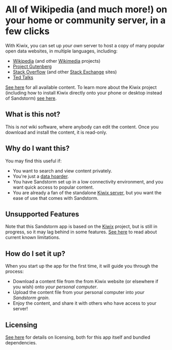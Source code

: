 # All of Wikipedia (and much more!) on your home or community server, in a few clicks

With Kiwix, you can set up _your own_ server to host a copy of many popular open data websites, in multiple languages, including:

* [Wikipedia](https://www.wikipedia.org/) (and other [Wikimedia](https://www.wikimedia.org/) projects)
* [Project Gutenberg](https://www.gutenberg.org/)
* [Stack Overflow](https://stackoverflow.com/) (and other [Stack Exchange](https://stackexchange.com/) sites)
* [Ted Talks](https://www.ted.com/talks)

[See here](http://wiki.kiwix.org/wiki/Special:MyLanguage/Content_in_all_languages) for all available content. To learn more about the Kiwix project (including how to install Kiwix directly onto your phone or desktop instead of Sandstorm) [see here](http://kiwix.org).

## What is this not?

This is _not_ wiki software, where anybody can edit the content. Once you download and install the content, it is read-only.

## Why do I want this?

You may find this useful if:

* You want to search and view content privately.
* You're just a [data hoarder](https://www.reddit.com/r/DataHoarder/).
* You have Sandstorm set up in a low connectivity environment, and you want quick access to popular content.
* You are already a fan of the standalone [Kiwix server](http://wiki.kiwix.org/wiki/Kiwix-serve), but you want the ease of use that comes with Sandstorm.

## Unsupported Features

Note that this Sandstorm app is based on the [Kiwix](http://kiwix.org) project, but is still in progress, so it may lag behind in some features. [See here](https://github.com/orblivion/KiwixSandstorm/blob/release/known_limitations.md) to read about current known limitations.

## How do I set it up?

When you start up the app for the first time, it will guide you through the process:

* Download a content file from the from Kiwix website (or elsewhere if you wish) onto _your personal computer_.
* Upload the content file from your personal computer into _your Sandstorm grain_.
* Enjoy the content, and share it with others who have access to your server!

## Licensing

[See here](https://github.com/orblivion/KiwixSandstorm/blob/release/README.md#license) for details on licensing, both for this app itself and bundled dependencies.
